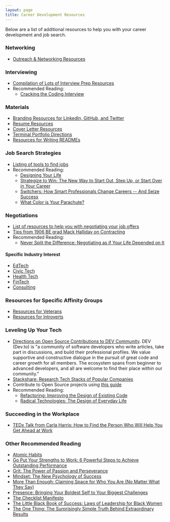```yaml
---
layout: page
title: Career Development Resources
---
```


Below are a list of additional resources to help you with your career development and job search.

### Networking 
* [Outreach & Networking Resources](/resources/outreach_networking_resources)

### Interviewing
* [Compilation of Lots of Interview Prep Resources](/resources/interview_prep_resources)
* Recommended Reading:
   * [Cracking the Coding Interview](https://bookshop.org/books/cracking-the-coding-interview-189-programming-questions-and-solutions/9780984782857)

### Materials
* [Branding Resources for LinkedIn, GitHub, and Twitter](/resources/branding_resources)
* [Resume Resources](/resources/resume_resources)
* [Cover Letter Resources](/resources/cover_letter_resources)
* [Terminal Portfolio Directions](/resources/terminal_directions)
* [Resources for Writing READMEs](/resources/readme_resources)

### Job Search Strategies
* [Listing of tools to find jobs](/resources/finding_opportunities)
* Recommended Reading:
   * [Designing Your Life](https://bookshop.org/books/designing-your-life-how-to-build-a-well-lived-joyful-life/9781101875322)
   * [Strategize to Win: The New Way to Start Out, Step Up, or Start Over in Your Career](https://bookshop.org/books/strategize-to-win-the-new-way-to-start-out-step-up-or-start-over-in-your-career/9781594633058)
   * [Switchers: How Smart Professionals Change Careers -- And Seize Success](https://bookshop.org/books/switchers-how-smart-professionals-change-careers-and-seize-success/9780814439630)
   * [What Color is Your Parachute?](https://bookshop.org/books/what-color-is-your-parachute-2020-a-practical-manual-for-job-hunters-and-career-changers-revised/9781984856562)

### Negotiations
* [List of resources to help you with negotiating your job offers](/resources/negotiations)
* [Tips from 1906 BE grad Mack Halliday on Contracting](https://docs.google.com/document/d/1uq7N9DsqIEabHe19RGhKQ17yciKuZdZ7QYtOsLMqJiI/edit?usp=sharing)
* Recommended Reading:
   * [Never Split the Difference: Negotiating as if Your Life Depended on It](https://bookshop.org/books/never-split-the-difference-negotiating-as-if-your-life-depended-on-it/9780062407801)

#### Specific Industry Interest

* [EdTech](/resources/edtech_resources)
* [Civic Tech](/resources/civic_tech_resources)
* [Health Tech](/resources/health_tech_resources)
* [FinTech](/resources/fintech_resources)
* [Consulting](/resources/consulting_resources)

### Resources for Specific Affinity Groups
* [Resources for Veterans](/resources/veteran_resources)
* [Resources for Introverts](/resources/introversion_resources)

### Leveling Up Your Tech
* [Directions on Open Source Contributions to DEV Community](https://github.com/forem/forem). DEV (Dev.to) is "a community of software developers who write articles, take part in discussions, and build their professional profiles. We value supportive and constructive dialogue in the pursuit of great code and career growth for all members. The ecosystem spans from beginner to advanced developers, and all are welcome to find their place within our community."
* [Stackshare: Research Tech Stacks of Popular Companies](https://stackshare.io/stacks)
* Contribute to Open Source projects using [this guide](https://opensource.guide/)
* Recommended Reading:
   * [Refactoring: Improving the Design of Existing Code](https://bookshop.org/books/refactoring-improving-the-design-of-existing-code/9780134757599)
   * [Radical Technologies: The Design of Everyday Life](https://www.versobooks.com/books/2742-radical-technologies)

### Succeeding in the Workplace
* [TEDx Talk from Carla Harris: How to Find the Person Who Will Help You Get Ahead at Work](https://www.leadingauthorities.com/speakers/video/carla-harris-how-find-person-who-will-help-you-get-ahead-work-tedx)

### Other Recommended Reading
* [Atomic Habits](https://bookshop.org/books/atomic-habits-an-easy-proven-way-to-build-good-habits-break-bad-ones/9780735211292)
* [Go Put Your Strengths to Work: 6 Powerful Steps to Achieve Outstanding Performance](https://bookshop.org/books/go-put-your-strengths-to-work-6-powerful-steps-to-achieve-outstanding-performance/9780743261685)
* [Grit: The Power of Passion and Perseverance](https://bookshop.org/books/grit-the-power-of-passion-and-perseverance/9781501111112)
* [Mindset: The New Psychology of Success](https://bookshop.org/books/mindset-the-new-psychology-of-success/9780345472328)
* [More Than Enough: Claiming Space for Who You Are (No Matter What They Say)](https://bookshop.org/books/more-than-enough-claiming-space-for-who-you-are-no-matter-what-they-say/9780525561583)
* [Presence: Bringing Your Boldest Self to Your Biggest Challenges](https://bookshop.org/books/presence-bringing-your-boldest-self-to-your-biggest-challenges/9780316256582)
* [The Checklist Manifesto](https://bookshop.org/books/the-checklist-manifesto-how-to-get-things-right/9780312430009)
* [The Little Black Book of Success: Laws of Leadership for Black Women](https://bookshop.org/books/the-little-black-book-of-success-laws-of-leadership-for-black-women/9780345518484)
* [The One Thing: The Surprisingly Simple Truth Behind Extraordinary Results](https://bookshop.org/books/the-one-thing-the-surprisingly-simple-truth-behind-extraordinary-results/9781885167774)
